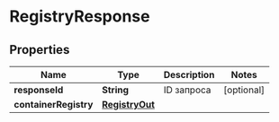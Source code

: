 

# RegistryResponse


## Properties

| Name | Type | Description | Notes |
|------------ | ------------- | ------------- | -------------|
|**responseId** | **String** | ID запроса |  [optional] |
|**containerRegistry** | [**RegistryOut**](RegistryOut.md) |  |  |



